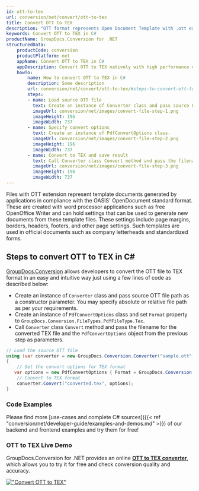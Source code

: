 ```yaml
---
id: ott-to-tex
url: conversion/net/convert/ott-to-tex
title: Convert OTT to TEX
description: "OTT format represents Open Document Template with .ott extension. Learn how to convert OTT to TEX file programmatically in C# language using GroupDocs.Conversion for .NET library."
keywords: Convert OTT to TEX in C#
productName: GroupDocs.Conversion for .NET
structuredData:
    productCode: conversion
    productPlatform: net
    appName: Convert OTT to TEX in C#
    appDescription: Convert OTT to TEX natively with high performance using C# language and server side GroupDocs.Conversion for .NET APIs, without the use of any software like Microsoft or Open Office.
    howTo:
        name: How to convert OTT to TEX in C# 
        description: Some description
        url: conversion/net/convert/ott-to-tex/#steps-to-convert-ott-to-tex-in-c
        steps:
        - name: Load source OTT file 
          text: Create an instance of Converter class and pass source OTT file path as a constructor parameter. You may specify absolute or relative file path as per your requirements. 
          imageUrl: conversion/net/images/convert-file-step-1.png
          imageHeight: 196
          imageWidth: 737
        - name: Specify convert options 
          text: Create an instance of PdfConvertOptions class.
          imageUrl: conversion/net/images/convert-file-step-2.png
          imageHeight: 196
          imageWidth: 737
        - name: Convert to TEX and save result 
          text: Call Converter class Convert method and pass the filename for the converted HTML file and the PdfConvertOptions object from the previous step as parameters.
          imageUrl: conversion/net/images/convert-file-step-3.png
          imageHeight: 196
          imageWidth: 737
---
```


Files with OTT extension represent template documents generated by applications in compliance with the OASIS' OpenDocument standard format. These are created with word processor applications such as free OpenOffice Writer and can hold settings that can be used to generate new documents from these template files. These settings include page margins, borders, headers, footers, and other page settings. Such templates are used in official documents such as company letterheads and standardized forms.

## Steps to convert OTT to TEX in C#

[GroupDocs.Conversion](https://products.groupdocs.com/conversion/net) allows developers to convert the OTT file to TEX format in an easy and intuitive way just using a few lines of code as described below:

* Create an instance of `Converter` class and pass source OTT file path as a constructor parameter. You may specify absolute or relative file path as per your requirements. 
* Create an instance of `PdfConvertOptions` class and set `Format` property to `GroupDocs.Conversion.FileTypes.PdfFileType.Tex`.
* Call `Converter` class `Convert` method and pass the filename for the converted TEX file and the `PdfConvertOptions` object from the previous step as parameters.

```csharp
// Load the source OTT file
using (var converter = new GroupDocs.Conversion.Converter("sample.ott"))
{
    // Set the convert options for TEX format
   var options = new PdfConvertOptions { Format = GroupDocs.Conversion.FileTypes.PdfFileType.Tex };
    // Convert to TEX format
    converter.Convert("converted.tex", options);
}
```

### Code Examples

Please find more [use-cases and complete C# sources]({{< ref "conversion/net/developer-guide/examples-and-demos.md" >}}) of our backend and frontend examples and try them for free!

### OTT to TEX Live Demo

GroupDocs.Conversion for .NET provides an online [**OTT to TEX converter**](https://products.groupdocs.app/conversion/ott-to-tex), which allows you to try it for free and check conversion quality and accuracy.

[!["Convert OTT to TEX"](conversion/net/images/convert-to-tex/convert-ott-to-tex.png)](https://products.groupdocs.app/conversion/ott-to-tex)